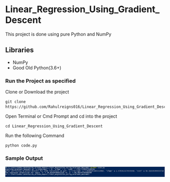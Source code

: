 # Linear_Regression_Using_Gradient_Descent

This project is done using pure Python and NumPy

## Libraries

- NumPy
- Good Old Python(3.6+)

### Run the Project as specified

Clone or Download the project

```
git clone https://github.com/Rahulreigns016/Linear_Regression_Using_Gradient_Descent.git
```

Open Terminal or Cmd Prompt and cd into the project

```
cd Linear_Regression_Using_Gradient_Descent
```

Run the following Command

```
python code.py
```

### Sample Output

<img src="img/shot1.jpg" alt="output">

